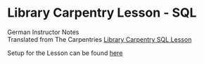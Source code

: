 # Library Carpentry Lesson - SQL

German Instructor Notes  
Translated from The Carpentries [Library Carpentry SQL Lesson](https://librarycarpentry.org/lc-sql/)

Setup for the Lesson can be found [here](https://librarycarpentry.org/lc-sql/setup.html)
